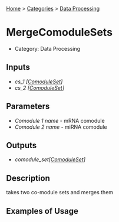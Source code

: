 
[Home](../../../index.html) > [Categories](../../index.html) > [Data Processing](index.html)

# MergeComoduleSets

* Category: Data Processing

## Inputs

* *cs_1 [[ComoduleSet](../../../data_types.html#comoduleset)]*
* *cs_2 [[ComoduleSet](../../../data_types.html#comoduleset)]*

## Parameters

* *Comodule 1 name* - mRNA comodule
* *Comodule 2 name* - miRNA comodule

## Outputs

* *comodule_set[[ComoduleSet](../../../data_types.html#comoduleset)]*

## Description

  takes two co-module sets and merges them

## Examples of Usage
        